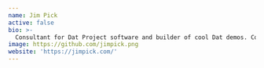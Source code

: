 ```yaml
---
name: Jim Pick
active: false
bio: >-
  Consultant for Dat Project software and builder of cool Dat demos. Co-host of [@dat_cast](https://twitter.com/dat_cast) podcast.
image: https://github.com/jimpick.png
website: 'https://jimpick.com/'
---
```

